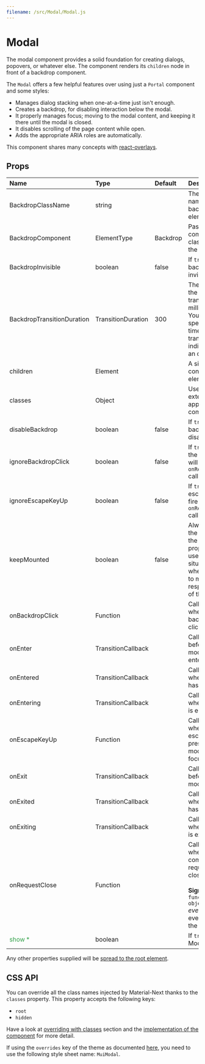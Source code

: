 ```yaml
---
filename: /src/Modal/Modal.js
---
```


<!--- This documentation is automatically generated, do not try to edit it. -->

# Modal

The modal component provides a solid foundation for creating dialogs,
popovers, or whatever else.
The component renders its `children` node in front of a backdrop component.

The `Modal` offers a few helpful features over using just a `Portal` component and some styles:
- Manages dialog stacking when one-at-a-time just isn't enough.
- Creates a backdrop, for disabling interaction below the modal.
- It properly manages focus; moving to the modal content,
  and keeping it there until the modal is closed.
- It disables scrolling of the page content while open.
- Adds the appropriate ARIA roles are automatically.

This component shares many concepts with [react-overlays](https://react-bootstrap.github.io/react-overlays/#modals).

## Props

| Name | Type | Default | Description |
|:-----|:-----|:--------|:------------|
| BackdropClassName | string |  | The CSS class name of the backdrop element. |
| BackdropComponent | ElementType | Backdrop | Pass a component class to use as the backdrop. |
| BackdropInvisible | boolean | false | If `true`, the backdrop is invisible. |
| BackdropTransitionDuration | TransitionDuration | 300 | The duration for the backdrop transition, in milliseconds. You may specify a single timeout for all transitions, or individually with an object. |
| children | Element |  | A single child content element. |
| classes | Object |  | Useful to extend the style applied to components. |
| disableBackdrop | boolean | false | If `true`, the backdrop is disabled. |
| ignoreBackdropClick | boolean | false | If `true`, clicking the backdrop will not fire the `onRequestClose` callback. |
| ignoreEscapeKeyUp | boolean | false | If `true`, hitting escape will not fire the `onRequestClose` callback. |
| keepMounted | boolean | false | Always keep the children in the DOM. This property can be useful in SEO situation or when you want to maximize the responsiveness of the Modal. |
| onBackdropClick | Function |  | Callback fires when the backdrop is clicked on. |
| onEnter | TransitionCallback |  | Callback fired before the modal is entering. |
| onEntered | TransitionCallback |  | Callback fired when the modal has entered. |
| onEntering | TransitionCallback |  | Callback fired when the modal is entering. |
| onEscapeKeyUp | Function |  | Callback fires when the escape key is pressed and the modal is in focus. |
| onExit | TransitionCallback |  | Callback fired before the modal is exiting. |
| onExited | TransitionCallback |  | Callback fired when the modal has exited. |
| onExiting | TransitionCallback |  | Callback fired when the modal is exiting. |
| onRequestClose | Function |  | Callback fired when the component requests to be closed.<br><br>**Signature:**<br>`function(event: object) => void`<br>*event:* The event source of the callback |
| <span style="color: #31a148">show *</span> | boolean |  | If `true`, the Modal is visible. |

Any other properties supplied will be [spread to the root element](/guides/api#spread).

## CSS API

You can override all the class names injected by Material-Next thanks to the `classes` property.
This property accepts the following keys:
- `root`
- `hidden`

Have a look at [overriding with classes](/customization/overrides#overriding-with-classes) section
and the [implementation of the component](https://github.com/@material-next/core/@material-next/core/tree/v1-beta/src/Modal/Modal.js)
for more detail.

If using the `overrides` key of the theme as documented
[here](/customization/themes#customizing-all-instances-of-a-component-type),
you need to use the following style sheet name: `MuiModal`.

